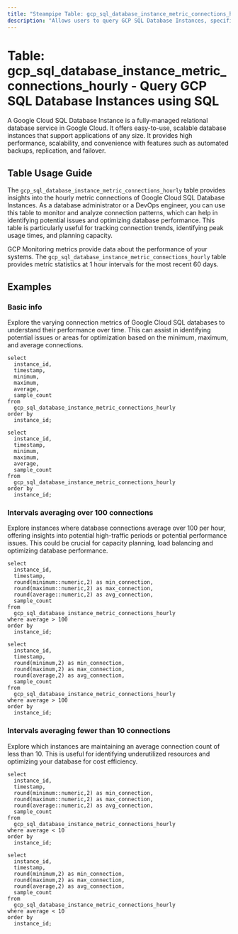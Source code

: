 ```yaml
---
title: "Steampipe Table: gcp_sql_database_instance_metric_connections_hourly - Query GCP SQL Database Instances using SQL"
description: "Allows users to query GCP SQL Database Instances, specifically the hourly metric connections, providing insights into database connection patterns and potential issues."
---
```


# Table: gcp_sql_database_instance_metric_connections_hourly - Query GCP SQL Database Instances using SQL

A Google Cloud SQL Database Instance is a fully-managed relational database service in Google Cloud. It offers easy-to-use, scalable database instances that support applications of any size. It provides high performance, scalability, and convenience with features such as automated backups, replication, and failover.

## Table Usage Guide

The `gcp_sql_database_instance_metric_connections_hourly` table provides insights into the hourly metric connections of Google Cloud SQL Database Instances. As a database administrator or a DevOps engineer, you can use this table to monitor and analyze connection patterns, which can help in identifying potential issues and optimizing database performance. This table is particularly useful for tracking connection trends, identifying peak usage times, and planning capacity.

GCP Monitoring metrics provide data about the performance of your systems. The `gcp_sql_database_instance_metric_connections_hourly` table provides metric statistics at 1 hour intervals for the most recent 60 days.

## Examples

### Basic info
Explore the varying connection metrics of Google Cloud SQL databases to understand their performance over time. This can assist in identifying potential issues or areas for optimization based on the minimum, maximum, and average connections.

```sql+postgres
select
  instance_id,
  timestamp,
  minimum,
  maximum,
  average,
  sample_count
from
  gcp_sql_database_instance_metric_connections_hourly
order by
  instance_id;
```

```sql+sqlite
select
  instance_id,
  timestamp,
  minimum,
  maximum,
  average,
  sample_count
from
  gcp_sql_database_instance_metric_connections_hourly
order by
  instance_id;
```

### Intervals averaging over 100 connections
Explore instances where database connections average over 100 per hour, offering insights into potential high-traffic periods or potential performance issues. This could be crucial for capacity planning, load balancing and optimizing database performance.

```sql+postgres
select
  instance_id,
  timestamp,
  round(minimum::numeric,2) as min_connection,
  round(maximum::numeric,2) as max_connection,
  round(average::numeric,2) as avg_connection,
  sample_count
from
  gcp_sql_database_instance_metric_connections_hourly
where average > 100
order by
  instance_id;
```

```sql+sqlite
select
  instance_id,
  timestamp,
  round(minimum,2) as min_connection,
  round(maximum,2) as max_connection,
  round(average,2) as avg_connection,
  sample_count
from
  gcp_sql_database_instance_metric_connections_hourly
where average > 100
order by
  instance_id;
```

### Intervals averaging fewer than 10 connections
Explore which instances are maintaining an average connection count of less than 10. This is useful for identifying underutilized resources and optimizing your database for cost efficiency.

```sql+postgres
select
  instance_id,
  timestamp,
  round(minimum::numeric,2) as min_connection,
  round(maximum::numeric,2) as max_connection,
  round(average::numeric,2) as avg_connection,
  sample_count
from
  gcp_sql_database_instance_metric_connections_hourly
where average < 10
order by
  instance_id;
```

```sql+sqlite
select
  instance_id,
  timestamp,
  round(minimum,2) as min_connection,
  round(maximum,2) as max_connection,
  round(average,2) as avg_connection,
  sample_count
from
  gcp_sql_database_instance_metric_connections_hourly
where average < 10
order by
  instance_id;
```